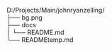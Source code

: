 D:/Projects/Main/johnryanzelling/  
├── bg.png  
├── docs  
│   └── README.md  
└── READMEtemp.md  
